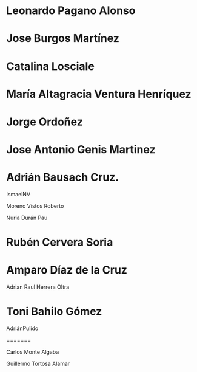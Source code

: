 Leonardo Pagano Alonso
=======
Jose Burgos Martínez
=======

Catalina Losciale 
=======


María Altagracia Ventura Henríquez
=======
Jorge Ordoñez
=======


Jose Antonio Genis Martinez
=======

Adrián Bausach Cruz.
=======

IsmaelNV 

Moreno Vistos Roberto

Nuria Durán Pau


Rubén Cervera Soria
=======

Amparo Díaz de la Cruz
=======
Adrian Raul Herrera Oltra

Toni Bahilo Gómez
=======

AdriánPulido

=======

Carlos Monte Algaba

Guillermo Tortosa Alamar


